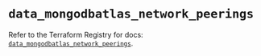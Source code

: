 # `data_mongodbatlas_network_peerings`

Refer to the Terraform Registry for docs: [`data_mongodbatlas_network_peerings`](https://registry.terraform.io/providers/mongodb/mongodbatlas/1.36.0/docs/data-sources/network_peerings).
